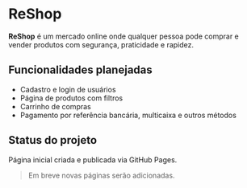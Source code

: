 # ReShop

**ReShop** é um mercado online onde qualquer pessoa pode comprar e vender produtos com segurança, praticidade e rapidez.

## Funcionalidades planejadas

- Cadastro e login de usuários
- Página de produtos com filtros
- Carrinho de compras
- Pagamento por referência bancária, multicaixa e outros métodos

## Status do projeto

Página inicial criada e publicada via GitHub Pages.

> Em breve novas páginas serão adicionadas.
